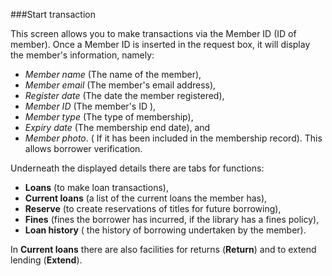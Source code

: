 ###Start transaction

This screen allows you to make transactions via the Member ID (ID of member). Once a Member ID is inserted in the request box, it will display the member's information, namely: 
- *Member name* (The name of the member), 
- *Member email* (The member's email address), 
- *Register date* (The date the member registered), 
- *Member ID* (The member's ID ), 
- *Member type* (The type of membership), 
- *Expiry date* (The membership end date), and 
- *Member photo*.  ( If it has been included in the membership record). This allows borrower verification.

Underneath the displayed details there are tabs for functions: 
- **Loans** (to make loan transactions), 
- **Current loans** (a list of the current loans the member has), 
- **Reserve** (to create reservations of titles for future borrowing), 
- **Fines** (fines the borrower has incurred, if the library has a fines policy), 
- **Loan history** ( the history of borrowing undertaken by the member). 

In **Current loans** there are also facilities for returns (**Return**) and to extend lending (**Extend**).
